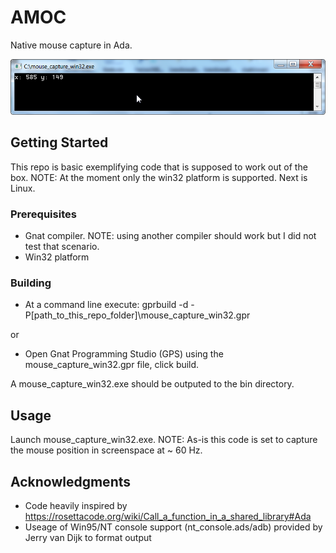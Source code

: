 # AMOC

Native mouse capture in Ada. 

![alt text](https://github.com/ohenley/Mouse-Capture/blob/master/mouse_capture_win32_cmd.png)

## Getting Started

This repo is basic exemplifying code that is supposed to work out of the box. 
NOTE: At the moment only the win32 platform is supported. Next is Linux.

### Prerequisites

- Gnat compiler. NOTE: using another compiler should work but I did not test that scenario.
- Win32 platform

### Building

* At a command line execute: gprbuild -d -P[path_to_this_repo_folder]\mouse_capture_win32.gpr

or

* Open Gnat Programming Studio (GPS) using the mouse_capture_win32.gpr file, click build.

A mouse_capture_win32.exe should be outputed to the bin directory.

## Usage

Launch mouse_capture_win32.exe. NOTE: As-is this code is set to capture the mouse position in screenspace at ~ 60 Hz.

## Acknowledgments

* Code heavily inspired by https://rosettacode.org/wiki/Call_a_function_in_a_shared_library#Ada 
* Useage of Win95/NT console support (nt_console.ads/adb) provided by Jerry van Dijk to format output
